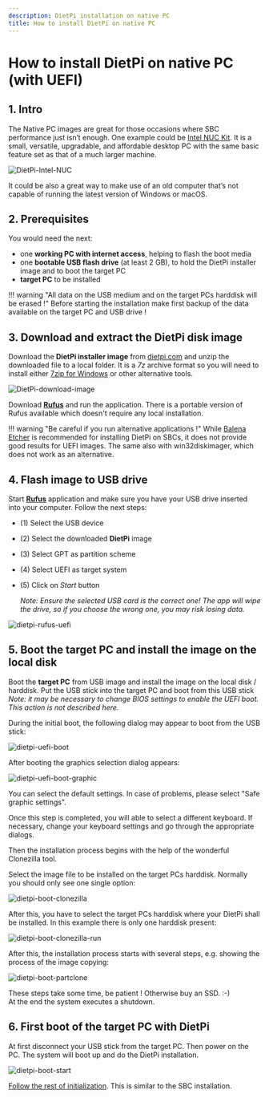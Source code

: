 ```yaml
---
description: DietPi installation on native PC
title: How to install DietPi on native PC
---
```


# How to install DietPi on native PC (with UEFI)

## 1. Intro

The Native PC images are great for those occasions where SBC performance just isn’t enough. One example could be [Intel NUC Kit](https://www.intel.com/content/www/us/en/products/boards-kits/nuc/kits.html?page=2). It is a small, versatile, upgradable, and affordable desktop PC with the same basic feature set as that of a much larger machine.

![DietPi-Intel-NUC](assets/images/dietpi-nuc8.jpg)

It could be also a great way to make use of an old computer that’s not capable of running the latest version of Windows or macOS.

## 2. Prerequisites
You would need the next:

- one **working PC with internet access**, helping to flash the boot media
- one **bootable USB flash drive** (at least 2 GB), to hold the DietPi installer image and to boot the target PC
- **target PC** to be installed

!!! warning "All data on the USB medium and on the target PCs harddisk will be erased !"
	Before starting the installation make first backup of the data available on the target PC and USB drive !

## 3. Download and extract the DietPi disk image

Download the **DietPi installer image** from [dietpi.com](https://dietpi.com/#download) and
unzip the downloaded file to a local folder. It is a _7z_ archive format so you will need to install either [7zip for Windows](https://www.7-zip.org/) or other alternative tools.

![DietPi-download-image](assets/images/dietpi-download-nativepc.jpg)

Download **[Rufus](https://rufus.ie/)** and run the application. There is a portable version of Rufus available which doesn't require any local installation.

!!! warning "Be careful if you run alternative applications !"
	While [Balena Etcher](https://www.balena.io/etcher/) is recommended for installing DietPi on SBCs, it does not provide good results for UEFI images. The same also with win32diskimager, which does not work as an alternative.

## 4. Flash image to USB drive

Start **[Rufus](https://rufus.ie/)** application and make sure you have your USB drive inserted into your computer. Follow the next steps:

- (1) Select the USB device
- (2) Select the downloaded **DietPi** image
- (3) Select GPT as partition scheme
- (4) Select UEFI as target system
- (5) Click on _Start_ button

	_Note: Ensure the selected USB card is the correct one! The app will wipe the drive, so if you choose the wrong one, you may risk losing data._

![dietpi-rufus-uefi](assets/images/dietpi-rufus-uefi.jpg)

## 5. Boot the target PC and install the image on the local disk

Boot the **target PC** from USB image and install the image on the local disk / harddisk. Put the USB stick into the target PC and boot from this USB stick  
_Note: it may be necessary to change BIOS settings to enable the UEFI boot. This action is not described here._

During the initial boot, the following dialog may appear to boot from the USB stick:

![dietpi-uefi-boot](assets/images/dietpi-uefi-boot.jpg)

After booting the graphics selection dialog appears:

![dietpi-uefi-boot-graphic](assets/images/dietpi-uefi-boot-graphic.jpg)

You can select the default settings. In case of problems, please select "Safe graphic settings".

Once this step is completed, you will able to select a different keyboard. If necessary, change your keyboard settings and go through the appropriate dialogs.

Then the installation process begins with the help of the wonderful Clonezilla tool.

Select the image file to be installed on the target PCs harddisk. Normally you should only see one single option:

![dietpi-boot-clonezilla](assets/images/dietpi-boot-clonezilla.jpg)

After this, you have to select the target PCs harddisk where your DietPi shall be installed. In this example there is only one harddisk present:

![dietpi-boot-clonezilla-run](assets/images/dietpi-boot-clonezilla-run.jpg)

After this, the installation process starts with several steps, e.g. showing the process of the image copying:

![dietpi-boot-partclone](assets/images/dietpi-boot-partclone.jpg)

These steps take some time, be patient ! Otherwise buy an SSD. :-)  
At the end the system executes a shutdown.

## 6. First boot of the target PC with DietPi

At first disconnect your USB stick from the target PC. Then power on the PC. The system will boot up and do the DietPi installation.

![dietpi-boot-start](assets/images/dietpi-boot-start.jpg)

[Follow the rest of initialization](../user-guide_install/#3-first-boot-on-dietpi). This is similar to the SBC installation.
